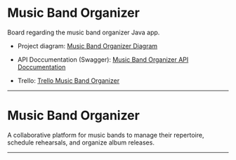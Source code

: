 # Music Band Organizer

Board regarding the music band organizer Java app.

* Project diagram:
[Music Band Organizer Diagram](https://lucid.app/lucidchart/94a110f5-a10b-438f-80d6-9f54654effd5/edit?beaconFlowId=48404C42688A9D3D&invitationId=inv_274f7007-4cc1-463a-b292-27add0246363&page=0_0#)

* API Doccumentation (Swagger):
[Music Band Organizer API Doccumentation](https://rhacp.github.io/MBO_Swagger/#/)

* Trello:
[Trello Music Band Organizer](https://trello.com/b/ciWN5OlZ/music-band-organizer)

---

# Music Band Organizer

A collaborative platform for music bands to manage their repertoire, schedule rehearsals, and organize album releases.

---
